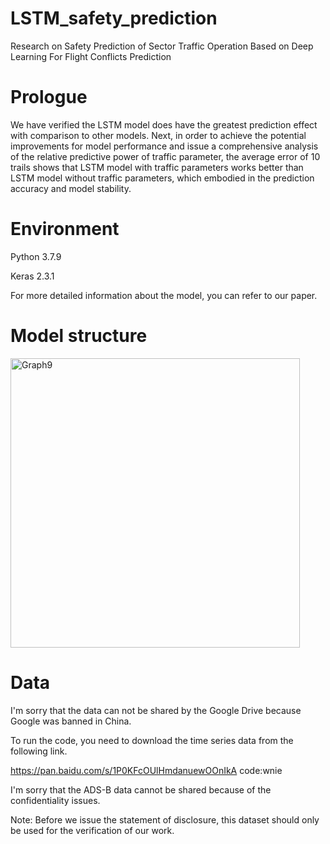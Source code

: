 # LSTM_safety_prediction
Research on Safety Prediction of Sector Traffic Operation Based on Deep Learning
For Flight Conflicts Prediction

# Prologue
We have verified the LSTM model does have the greatest prediction effect with comparison to other models. Next, in order to achieve the potential improvements for model performance and issue a comprehensive analysis of the relative predictive power of traffic parameter, the average error of 10 trails shows that LSTM model with traffic parameters works better than LSTM model without traffic parameters, which embodied in the prediction accuracy and model stability.

# Environment

Python 3.7.9

Keras 2.3.1

For more detailed information about the model, you can refer to our paper.

# Model structure

<img width="463" alt="Graph9" src="https://user-images.githubusercontent.com/84003397/118348633-3daa2680-b57e-11eb-85f0-114229409312.png">

# Data
I'm sorry that the data can not be shared by the Google Drive because Google was banned in China.

To run the code, you need to download the time series data from the following link.

https://pan.baidu.com/s/1P0KFcOUlHmdanuewOOnIkA   code:wnie

I'm sorry that the ADS-B data cannot be shared because of the confidentiality issues.

Note: Before we issue the statement of disclosure, this dataset should only be used for the verification of our work.

